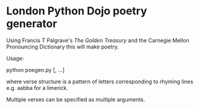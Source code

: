 # London Python Dojo poetry generator

Using Francis T Palgrave's *The Golden Treasury* and the Carnegie Mellon
Pronouncing Dictionary this will make poetry.

Usage:

python poegen.py [<verse structure>, ...]

where verse structure is a pattern of letters corresponding to rhyming lines
e.g. aabba for a limerick.

Multiple verses can be specified as multiple arguments.
